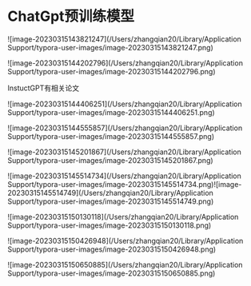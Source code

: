# ChatGpt预训练模型

![image-20230315143821247](/Users/zhangqian20/Library/Application Support/typora-user-images/image-20230315143821247.png)

![image-20230315144202796](/Users/zhangqian20/Library/Application Support/typora-user-images/image-20230315144202796.png)

InstuctGPT有相关论文

![image-20230315144406251](/Users/zhangqian20/Library/Application Support/typora-user-images/image-20230315144406251.png)

![image-20230315144555857](/Users/zhangqian20/Library/Application Support/typora-user-images/image-20230315144555857.png)

 ![image-20230315145201867](/Users/zhangqian20/Library/Application Support/typora-user-images/image-20230315145201867.png)

![image-20230315145514734](/Users/zhangqian20/Library/Application Support/typora-user-images/image-20230315145514734.png)![image-20230315145514749](/Users/zhangqian20/Library/Application Support/typora-user-images/image-20230315145514749.png)

![image-20230315150130118](/Users/zhangqian20/Library/Application Support/typora-user-images/image-20230315150130118.png)

![image-20230315150426948](/Users/zhangqian20/Library/Application Support/typora-user-images/image-20230315150426948.png)

![image-20230315150650885](/Users/zhangqian20/Library/Application Support/typora-user-images/image-20230315150650885.png)